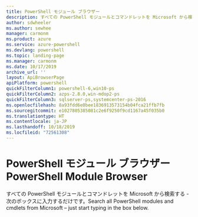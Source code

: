 ```yaml
---
title: PowerShell モジュール ブラウザー
description: すべての PowerShell モジュールとコマンドレットを Microsoft から検索する
author: sdwheeler
ms.author: sewhee
manager: carmonm
ms.product: azure
ms.service: azure-powershell
ms.devlang: powershell
ms.topic: landing-page
ms.manager: carmonm
ms.date: 10/17/2019
archive_url: ''
layout: ApiBrowserPage
apiPlatform: powershell
quickFilterColumn1: powershell-6,win10-ps
quickFilterColumn2: azps-2.8.0,win-mdop2-ps
quickFilterColumn3: sqlserver-ps,systemcenter-ps-2016
ms.openlocfilehash: 8a93fdd6e0bee1836913573154b04fca21ffb7fb
ms.sourcegitcommit: e1027805385081c2e6f9250f9cd1167a45f035b0
ms.translationtype: HT
ms.contentlocale: ja-JP
ms.lasthandoff: 10/18/2019
ms.locfileid: "72561308"
---
```

# <a name="powershell-module-browser"></a><span data-ttu-id="a1380-103">PowerShell モジュール ブラウザー</span><span class="sxs-lookup"><span data-stu-id="a1380-103">PowerShell Module Browser</span></span>

<span data-ttu-id="a1380-104">すべての PowerShell モジュールとコマンドレットを Microsoft から検索する - 次のボックスに入力するだけです。</span><span class="sxs-lookup"><span data-stu-id="a1380-104">Search all PowerShell modules and cmdlets from Microsoft – just start typing in the box below.</span></span>
